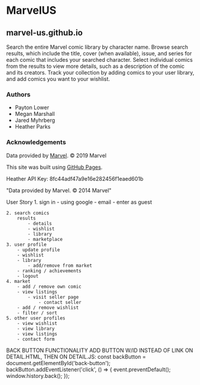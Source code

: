 # MarvelUS

## marvel-us.github.io
Search the entire Marvel comic library by character name. Browse search results, which include the title, cover (when available), issue, and series for each comic that includes your searched character. Select individual comics from the results to view more details, such as a description of the comic and its creators. Track your collection by adding comics to your user library, and add comics you want to your wishlist. 

### Authors
* Payton Lower
* Megan Marshall
* Jared Myhrberg
* Heather Parks

### Acknowledgements
Data provided by [Marvel](https://developer.marvel.com/). © 2019 Marvel

This site was built using [GitHub Pages](https://pages.github.com/).


Heather API Key: 8fc44adf47a9e16e282456f1eaed601b

<!-- Add to all pages -->
"Data provided by Marvel. © 2014 Marvel"

User Story
    1. sign in
        - using google
        - email
        - enter as guest

    2. search comics
        results
            - details
            - wishlist
            - library
            - marketplace
    3. user profile
        - update profile
        - wishlist
        - library
            - add/remove from market
        - ranking / achievements
        - logout
    4. market
        - add / remove own comic
        - view listings
            - visit seller page
                - contact seller
        - add / remove wishlist
        - filter / sort
    5. other user profiles
        - view wishlist
        - view library
        - view listings
        - contact form

BACK BUTTON FUNCTIONALITY
ADD BUTTON W/ID INSTEAD OF LINK ON DETAIL.HTML, THEN
ON DETAIL.JS:
const backButton = document.getElementById('back-button');
backButton.addEventListener('click', () => {
    event.preventDefault();
    window.history.back();
});
